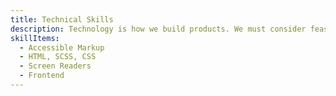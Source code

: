 ```yaml
---
title: Technical Skills
description: Technology is how we build products. We must consider feasibility, accessibility, and timelines.
skillItems:
  - Accessible Markup
  - HTML, SCSS, CSS
  - Screen Readers
  - Frontend
---
```

